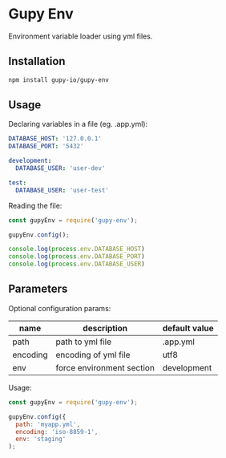 # Gupy Env

Environment variable loader using yml files.

## Installation

```bash
npm install gupy-io/gupy-env
```

## Usage

Declaring variables in a file (eg. .app.yml):

```yaml
DATABASE_HOST: '127.0.0.1'
DATABASE_PORT: '5432'

development:
  DATABASE_USER: 'user-dev'

test:
  DATABASE_USER: 'user-test'
```

Reading the file:

```javascript
const gupyEnv = require('gupy-env');

gupyEnv.config();

console.log(process.env.DATABASE_HOST)
console.log(process.env.DATABASE_PORT)
console.log(process.env.DATABASE_USER)
```

## Parameters

Optional configuration params:

| name | description | default value |
|---|---|---|
| path | path to yml file | .app.yml |
| encoding | encoding of yml file | utf8 |
| env | force environment section | development |

Usage:

```javascript
const gupyEnv = require('gupy-env');

gupyEnv.config({
  path: 'myapp.yml',
  encoding: 'iso-8859-1',
  env: 'staging'
);
```

